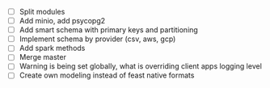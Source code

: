 - [ ] Split modules
- [ ] Add minio, add psycopg2
- [ ] Add smart schema with primary keys and partitioning
- [ ] Implement schema by provider (csv, aws, gcp)
- [ ] Add spark methods
- [ ] Merge master
- [ ] Warning is being set globally, what is overriding client apps logging level
- [ ] Create own modeling instead of feast native formats
